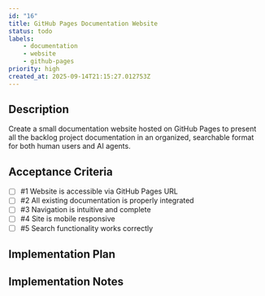```yaml
---
id: "16"
title: GitHub Pages Documentation Website
status: todo
labels:
    - documentation
    - website
    - github-pages
priority: high
created_at: 2025-09-14T21:15:27.012753Z
---
```

## Description

Create a small documentation website hosted on GitHub Pages to present all the backlog project documentation in an organized, searchable format for both human users and AI agents.

## Acceptance Criteria
<!-- AC:BEGIN -->

- [ ] #1 Website is accessible via GitHub Pages URL
- [ ] #2 All existing documentation is properly integrated
- [ ] #3 Navigation is intuitive and complete
- [ ] #4 Site is mobile responsive
- [ ] #5 Search functionality works correctly

<!-- AC:END -->

## Implementation Plan



## Implementation Notes


